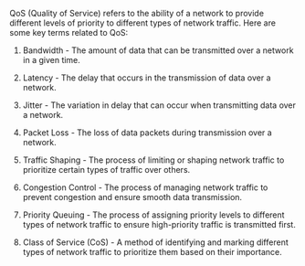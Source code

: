 QoS (Quality of Service) refers to the ability of a network to provide different levels of priority to different types of network traffic. Here are some key terms related to QoS:

1. Bandwidth - The amount of data that can be transmitted over a network in a given time.

2. Latency - The delay that occurs in the transmission of data over a network.

3. Jitter - The variation in delay that can occur when transmitting data over a network.

4. Packet Loss - The loss of data packets during transmission over a network.

5. Traffic Shaping - The process of limiting or shaping network traffic to prioritize certain types of traffic over others.

6. Congestion Control - The process of managing network traffic to prevent congestion and ensure smooth data transmission.

7. Priority Queuing - The process of assigning priority levels to different types of network traffic to ensure high-priority traffic is transmitted first.

8. Class of Service (CoS) - A method of identifying and marking different types of network traffic to prioritize them based on their importance.
